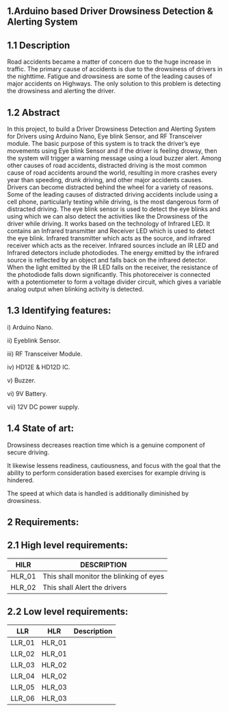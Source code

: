 ## 1.Arduino based Driver Drowsiness Detection & Alerting System

## 1.1 Description
Road accidents became a matter of concern due to the huge increase in traffic. The primary cause of accidents is due to the drowsiness of drivers in the nighttime. Fatigue and drowsiness are some of the leading causes of major accidents on Highways. The only solution to this problem is detecting the drowsiness and alerting the driver.

## 1.2 Abstract
 In this project, to build a Driver Drowsiness Detection and Alerting System for Drivers using Arduino Nano, Eye blink Sensor, and RF Transceiver module. The basic purpose of this system is to track the driver’s eye movements using Eye blink Sensor and if the driver is feeling drowsy, then the system will trigger a warning message using a loud buzzer alert.
 Among other causes of road accidents, distracted driving is the most common cause of road accidents around the world, resulting in more crashes every year than speeding, drunk driving, and other major accidents causes. Drivers can become distracted behind the wheel for a variety of reasons. Some of the leading causes of distracted driving accidents include using a cell phone, particularly texting while driving, is the most dangerous form of distracted driving.
 The eye blink sensor is used to detect the eye blinks and using which we can also detect the activities like the Drowsiness of the driver while driving. It works based on the technology of Infrared LED. It contains an Infrared transmitter and Receiver LED which is used to detect the eye blink.
 Infrared transmitter which acts as the source, and infrared receiver which acts as the receiver. Infrared sources include an IR LED and Infrared detectors include photodiodes. The energy emitted by the infrared source is reflected by an object and falls back on the infrared detector. When the light emitted by the IR LED falls on the receiver, the resistance of the photodiode falls down significantly. This photoreceiver is connected with a potentiometer to form a voltage divider circuit, which gives a variable analog output when blinking activity is detected.
 
## 1.3 Identifying features:
i) Arduino Nano.

ii) Eyeblink Sensor.

iii) RF Transceiver Module.

iv) HD12E & HD12D IC.

v) Buzzer.

vi) 9V Battery.

vii) 12V DC power supply.

## 1.4 State of art:
Drowsiness decreases reaction time which is a genuine component of secure driving. 

It likewise lessens readiness, cautiousness, and focus with the goal that the ability to perform consideration based exercises for example driving is hindered. 

The speed at which data is handled is additionally diminished by drowsiness.

## 2 Requirements:

## 2.1 High level requirements:

| HILR | DESCRIPTION |
|------|-------------|
| HLR_01	| This shall monitor the blinking of eyes |
| HLR_02	| This shall Alert the drivers |

## 2.2 Low level requirements:
| LLR |	HLR |	Description  |
|-----|-----|----------------|
| LLR_01 | HLR_01 |	
| LLR_02 | HLR_01 |	
| LLR_03 | HLR_02 |	
| LLR_04 | HLR_02 |	
| LLR_05 | HLR_03 |	
| LLR_06 | HLR_03 |	


	
	
	

